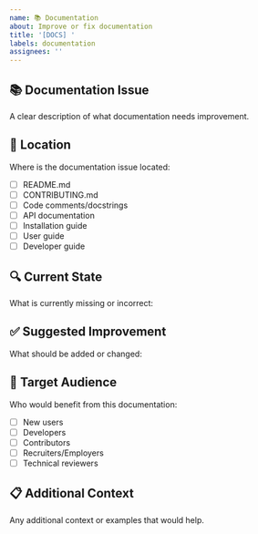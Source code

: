 ```yaml
---
name: 📚 Documentation
about: Improve or fix documentation
title: '[DOCS] '
labels: documentation
assignees: ''
---
```


## 📚 Documentation Issue
A clear description of what documentation needs improvement.

## 📍 Location
Where is the documentation issue located:
- [ ] README.md
- [ ] CONTRIBUTING.md
- [ ] Code comments/docstrings
- [ ] API documentation
- [ ] Installation guide
- [ ] User guide
- [ ] Developer guide

## 🔍 Current State
What is currently missing or incorrect:

## ✅ Suggested Improvement
What should be added or changed:

## 👥 Target Audience
Who would benefit from this documentation:
- [ ] New users
- [ ] Developers
- [ ] Contributors
- [ ] Recruiters/Employers
- [ ] Technical reviewers

## 📋 Additional Context
Any additional context or examples that would help.